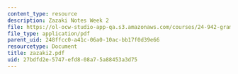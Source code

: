 ```yaml
---
content_type: resource
description: Zazaki Notes Week 2
file: https://ol-ocw-studio-app-qa.s3.amazonaws.com/courses/24-942-grammar-of-a-less-familiar-language-spring-2003/27bdfd2e5747efd808a75a88453a3d75_zazaki2.pdf
file_type: application/pdf
parent_uid: 248ffcc0-a41c-06a0-10ac-bb17f0d39e66
resourcetype: Document
title: zazaki2.pdf
uid: 27bdfd2e-5747-efd8-08a7-5a88453a3d75
---
```


